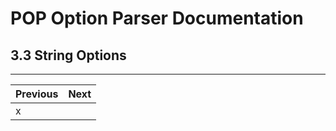 # POP Option Parser Documentation

## 3.3 String Options

---

Previous	          | Next
--------------------- | --------------------------------------------------
x                     |
